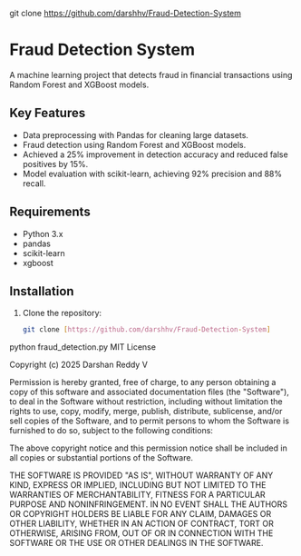 git clone https://github.com/darshhv/Fraud-Detection-System
# Fraud Detection System

A machine learning project that detects fraud in financial transactions using Random Forest and XGBoost models.

## Key Features
- Data preprocessing with Pandas for cleaning large datasets.
- Fraud detection using Random Forest and XGBoost models.
- Achieved a 25% improvement in detection accuracy and reduced false positives by 15%.
- Model evaluation with scikit-learn, achieving 92% precision and 88% recall.

## Requirements
- Python 3.x
- pandas
- scikit-learn
- xgboost

## Installation
1. Clone the repository:
   ```bash
   git clone [https://github.com/darshhv/Fraud-Detection-System]
python fraud_detection.py
   MIT License

Copyright (c) 2025 Darshan Reddy V

Permission is hereby granted, free of charge, to any person obtaining a copy
of this software and associated documentation files (the "Software"), to deal
in the Software without restriction, including without limitation the rights
to use, copy, modify, merge, publish, distribute, sublicense, and/or sell
copies of the Software, and to permit persons to whom the Software is
furnished to do so, subject to the following conditions:

The above copyright notice and this permission notice shall be included in all
copies or substantial portions of the Software.

THE SOFTWARE IS PROVIDED "AS IS", WITHOUT WARRANTY OF ANY KIND, EXPRESS OR
IMPLIED, INCLUDING BUT NOT LIMITED TO THE WARRANTIES OF MERCHANTABILITY,
FITNESS FOR A PARTICULAR PURPOSE AND NONINFRINGEMENT. IN NO EVENT SHALL THE
AUTHORS OR COPYRIGHT HOLDERS BE LIABLE FOR ANY CLAIM, DAMAGES OR OTHER
LIABILITY, WHETHER IN AN ACTION OF CONTRACT, TORT OR OTHERWISE, ARISING FROM,
OUT OF OR IN CONNECTION WITH THE SOFTWARE OR THE USE OR OTHER DEALINGS IN THE
SOFTWARE.
